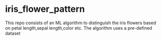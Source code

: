 # iris_flower_pattern
This repo consists of an ML algorithm to distinguish the iris flowers based on petal length,sepal length,color etc. The algorithm uses a pre-defined dataset 

